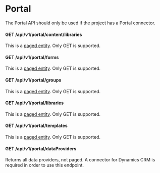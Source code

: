 # Portal

The Portal API should only be used if the project has a Portal connector.

#### GET /api/v1/portal/content/libraries
This is a [paged entity](/3.%20Smart%20Flows%20Entities/1.%20CRUD.md). Only GET is supported.

#### GET /api/v1/portal/forms
This is a [paged entity](/3.%20Smart%20Flows%20Entities/1.%20CRUD.md). Only GET is supported.

#### GET /api/v1/portal/groups
This is a [paged entity](/3.%20Smart%20Flows%20Entities/1.%20CRUD.md). Only GET is supported.

#### GET /api/v1/portal/libraries
This is a [paged entity](/3.%20Smart%20Flows%20Entities/1.%20CRUD.md). Only GET is supported.

#### GET /api/v1/portal/templates
This is a [paged entity](/3.%20Smart%20Flows%20Entities/1.%20CRUD.md). Only GET is supported.

#### GET /api/v1/portal/dataProviders
Returns all data providers, not paged. A connector for Dynamics CRM is required in order to use this endpoint.